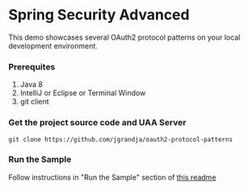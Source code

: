 Spring Security Advanced
========================================

This demo showcases several OAuth2 protocol patterns on your local development environment.

### Prerequites
1. Java 8
1. IntelliJ or Eclipse or Terminal Window
1. git client 

### Get the project source code and UAA Server
```
git clone https://github.com/jgrandja/oauth2-protocol-patterns
```

### Run the Sample
Follow instructions in "Run the Sample" section of [this readme](https://github.com/jgrandja/oauth2-protocol-patterns)

